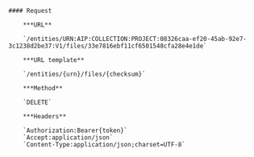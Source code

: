     #### Request

        ***URL**

        `/entities/URN:AIP:COLLECTION:PROJECT:08326caa-ef20-45ab-92e7-3c1238d2be37:V1/files/33e7816ebf11cf6501548cfa28e4e1de`

        ***URL template**

        `/entities/{urn}/files/{checksum}`

        ***Method**

        `DELETE`

        ***Headers**

        `Authorization:Bearer{token}`
        `Accept:application/json`
        `Content-Type:application/json;charset=UTF-8`
